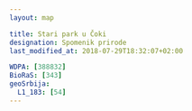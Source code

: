 ```yaml
---
layout: map

title: Stari park u Čoki
designation: Spomenik prirode
last_modified_at: 2018-07-29T18:32:07+02:00

WDPA: [388832]
BioRaS: [343]
geoSrbija:
  L1_183: [54]
---
```

